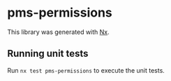 # pms-permissions

This library was generated with [Nx](https://nx.dev).

## Running unit tests

Run `nx test pms-permissions` to execute the unit tests.
